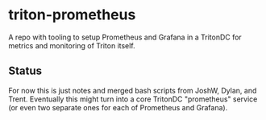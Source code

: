 # triton-prometheus

A repo with tooling to setup Prometheus and Grafana in a TritonDC
for metrics and monitoring of Triton itself.

## Status

For now this is just notes and merged bash scripts from JoshW,
Dylan, and Trent. Eventually this might turn into a core TritonDC
"prometheus" service (or even two separate ones for each of
Prometheus and Grafana).

